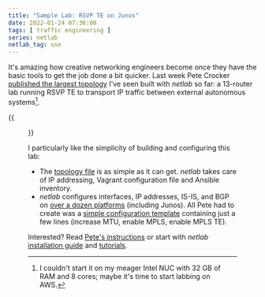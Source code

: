 ```yaml
---
title: "Sample Lab: RSVP TE on Junos"
date: 2022-01-24 07:36:00
tags: [ traffic engineering ]
series: netlab
netlab_tag: use
---
```

It's amazing how creative networking engineers become once they have the basic tools to get the job done a bit quicker. Last week Pete Crocker [published the largest topology](https://github.com/ipspace/netsim-examples/tree/master/routing/rsvp-mpls-vsrx) I've seen built with *netlab* so far: a 13-router lab running RSVP TE to transport IP traffic between external autonomous systems[^1].

[^1]: I couldn't start it on my meager Intel NUC with 32 GB of RAM and 8 cores; maybe it's time to start labbing on AWS.

{{<figure src="https://raw.githubusercontent.com/ipspace/netsim-examples/master/routing/rsvp-mpls-vsrx/mpls.png" caption="Lab topology">}}
<!--more-->
I particularly like the simplicity of building and configuring this lab: 

* The [topology file](https://github.com/ipspace/netsim-examples/blob/master/routing/rsvp-mpls-vsrx/vsrx_rsvp.yml) is as simple as it can get. *netlab* takes care of IP addressing, Vagrant configuration file and Ansible inventory.
* *netlab* configures interfaces, IP addresses, IS-IS, and BGP on [over a dozen platforms](https://netsim-tools.readthedocs.io/en/latest/platforms.html) (including Junos). All Pete had to create was a [simple configuration template](https://github.com/ipspace/netsim-examples/blob/master/routing/rsvp-mpls-vsrx/junos_mpls_rsvp.j2) containing just a few lines (increase MTU, enable MPLS, enable MPLS TE).

Interested? Read [Pete's instructions](https://github.com/ipspace/netsim-examples/blob/master/routing/rsvp-mpls-vsrx/README.md) or start with *netlab* [installation guide](https://netsim-tools.readthedocs.io/en/latest/install.html) and [tutorials](https://netsim-tools.readthedocs.io/en/latest/tutorials.html).
